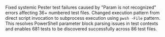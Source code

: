 Fixed systemic Pester test failures caused by "Param is not recognized" errors affecting 36+ numbered test files. Changed execution pattern from direct script invocation to subprocess execution using `pwsh -File` pattern. This resolves PowerShell parameter block parsing issues in test contexts and enables 681 tests to be discovered successfully across 86 test files.
